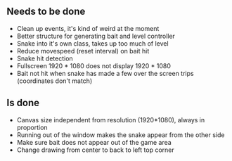 ## Needs to be done
* Clean up events, it's kind of weird at the moment
* Better structure for generating bait and level controller
* Snake into it's own class, takes up too much of level
* Reduce movespeed (reset interval) on bait hit
* Snake hit detection
* Fullscreen 1920 * 1080 does not display 1920 * 1080
* Bait not hit when snake has made a few over the screen trips (coordinates don't match)

## Is done

* Canvas size independent from resolution (1920*1080), always in proportion
* Running out of the window makes the snake appear from the other side
* Make sure bait does not appear out of the game area
* Change drawing from center to back to left top corner
